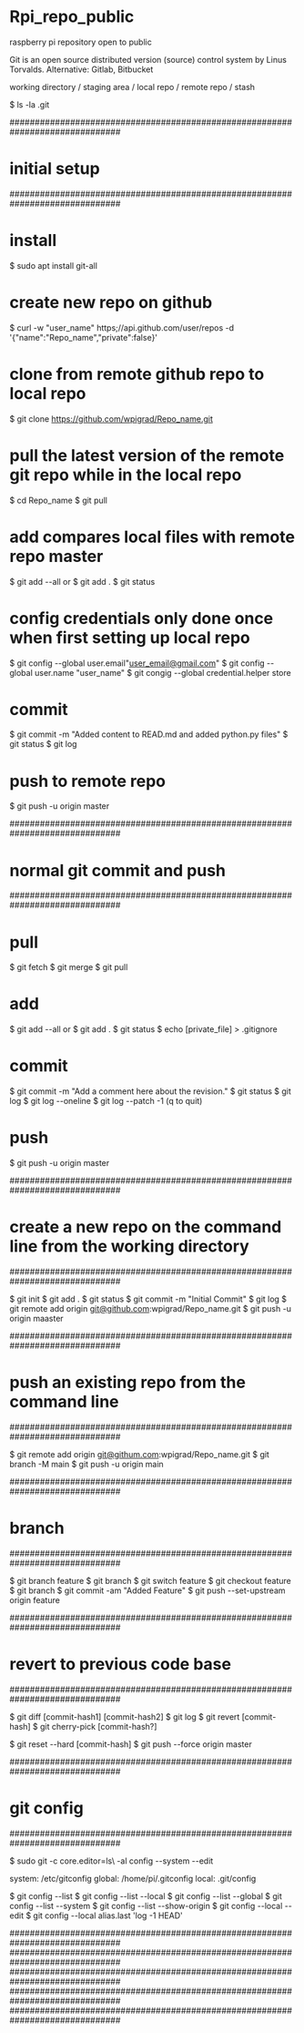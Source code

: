 # Rpi_repo_public
raspberry pi repository open to public

Git is an open source distributed version (source) control system by Linus Torvalds.
Alternative: Gitlab, Bitbucket

working directory / staging area / local repo / remote repo / stash


$ ls -la .git

##############################################################################
# initial setup
##############################################################################

# install
$ sudo apt install git-all

# create new repo on github
$ curl -w "user_name" https;//api.github.com/user/repos -d '{"name":"Repo_name","private":false}'

# clone from remote github repo to local repo
$ git clone https://github.com/wpigrad/Repo_name.git

# pull the latest version of the remote git repo while in the local repo
$ cd Repo_name
$ git pull

# add compares local files with remote repo master
$ git add --all or $ git add .
$ git status

# config credentials only done once when first setting up local repo
$ git config --global user.email"user_email@gmail.com"
$ git config --global user.name "user_name"
$ git congig --global credential.helper store

# commit
$ git commit -m "Added content to READ.md and added python.py files"
$ git status
$ git log

# push to remote repo
$ git push -u origin master

##############################################################################
# normal git commit and push
##############################################################################

# pull
$ git fetch
$ git merge
$ git pull

# add
$ git add --all or $ git add .
$ git status
$ echo [private_file] > .gitignore

# commit
$ git commit -m "Add a comment here about the revision."
$ git status
$ git log
$ git log --oneline
$ git log --patch -1 (q to quit)

# push
$ git push -u origin master

##############################################################################
# create a new repo on the command line from the working directory
##############################################################################

$ git init
$ git add .
$ git status
$ git commit -m "Initial Commit"
$ git log
$ git remote add origin git@github.com:wpigrad/Repo_name.git
$ git push -u origin maaster

##############################################################################
# push an existing repo from the command line
##############################################################################

$ git remote add origin git@githum.com:wpigrad/Repo_name.git
$ git branch -M main
$ git push -u origin main

##############################################################################
# branch
##############################################################################

$ git branch feature
$ git branch
$ git switch feature
$ git checkout feature
$ git branch
$ git commit -am "Added Feature"
$ git push --set-upstream origin feature

##############################################################################
# revert to previous code base
##############################################################################

$ git diff [commit-hash1] [commit-hash2]
$ git log
$ git revert [commit-hash]
$ git cherry-pick [commit-hash?]

$ git reset --hard [commit-hash]
$ git push --force origin master

##############################################################################
# git config
##############################################################################

$ sudo git -c core.editor=ls\ -al config --system --edit

system: /etc/gitconfig
global: /home/pi/.gitconfig
local: .git/config

$ git config --list
$ git config --list --local
$ git config --list --global
$ git config --list --system
$ git config --list --show-origin
$ git config --local --edit
$ git config --local alias.last 'log -1 HEAD'

##############################################################################
##############################################################################
##############################################################################
##############################################################################
##############################################################################
